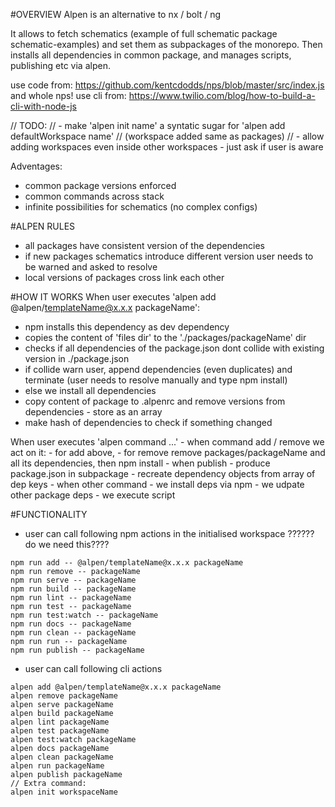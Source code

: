 #OVERVIEW
Alpen is an alternative to nx / bolt / ng

It allows to fetch schematics (example of full schematic package schematic-examples) and
set them as subpackages of the monorepo. Then installs all dependencies in common package, 
and manages scripts, publishing etc via alpen.

use code from: https://github.com/kentcdodds/nps/blob/master/src/index.js and whole nps!
use cli from: https://www.twilio.com/blog/how-to-build-a-cli-with-node-js

// TODO: 
//  - make 'alpen init name' a syntatic sugar for 'alpen add defaultWorkspace name'
//    (workspace added same as packages)
//  - allow adding workspaces even inside other workspaces - just ask if user is aware

Adventages:
   - common package versions enforced
   - common commands across stack
   - infinite possibilities for schematics (no complex configs)

#ALPEN RULES
   - all packages have consistent version of the dependencies
   - if new packages schematics introduce different version user needs to be warned and asked to resolve
   - local versions of packages cross link each other
   
#HOW IT WORKS
When user executes 'alpen add @alpen/templateName@x.x.x packageName':
   - npm installs this dependency as dev dependency
   - copies the content of 'files dir' to the './packages/packageName' dir
   - checks if all dependencies of the package.json dont collide with existing version in ./package.json
   - if collide warn user, append dependencies (even duplicates) and terminate (user needs to resolve manually and type npm install)
   - else we install all dependencies
   - copy content of package to .alpenrc and remove versions from dependencies - store as an array
   - make hash of dependencies to check if something changed
   
When user executes 'alpen command ...'
    - when command add / remove we act on it:
       - for add above,
       - for remove remove packages/packageName and all its dependencies, then npm install
    - when publish
        - produce package.json in subpackage
        - recreate dependency objects from array of dep keys
    - when other command 
       - we install deps via npm
       - we udpate other package deps
       - we execute script

   
#FUNCTIONALITY
   - user can call following npm actions in the initialised workspace ?????? do we need this????
    
    npm run add -- @alpen/templateName@x.x.x packageName
    npm run remove -- packageName
    npm run serve -- packageName
    npm run build -- packageName
    npm run lint -- packageName
    npm run test -- packageName
    npm run test:watch -- packageName
    npm run docs -- packageName
    npm run clean -- packageName
    npm run run -- packageName
    npm run publish -- packageName
    
   - user can call following cli actions
    
    alpen add @alpen/templateName@x.x.x packageName
    alpen remove packageName
    alpen serve packageName
    alpen build packageName
    alpen lint packageName
    alpen test packageName
    alpen test:watch packageName
    alpen docs packageName
    alpen clean packageName
    alpen run packageName
    alpen publish packageName
    // Extra command:
    alpen init workspaceName
